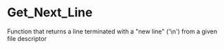 # Get_Next_Line

Function that returns a line terminated with a "new line" ('\n') from a given file descriptor
